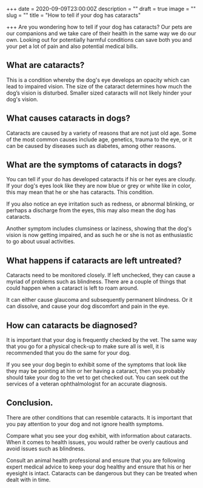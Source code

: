 +++
date = 2020-09-09T23:00:00Z
description = ""
draft = true
image = ""
slug = ""
title = "How to tell if your dog has cataracts"

+++
Are you wondering how to tell if your dog has cataracts? Our pets are our companions and we take care of their health in the same way we do our own. Looking out for potentially harmful conditions can save both you and your pet a lot of pain and also potential medical bills.

## What are cataracts?

This is a condition whereby the dog's eye develops an opacity which can lead to impaired vision. The size of the cataract determines how much the dog’s vision is disturbed. Smaller sized cataracts will not likely hinder your dog's vision.

## What causes cataracts in dogs?

Cataracts are caused by a variety of reasons that are not just old age. Some of the most common causes include age, genetics, trauma to the eye, or it can be caused by diseases such as diabetes, among other reasons.

## What are the symptoms of cataracts in dogs?

You can tell if your do has developed cataracts if his or her eyes are cloudy. If your dog's eyes look like they are now blue or grey or white like in color, this may mean that he or she has cataracts. This condition.

If you also notice an eye irritation such as redness, or abnormal blinking, or perhaps a discharge from the eyes, this may also mean the dog has cataracts. 

Another symptom includes clumsiness or laziness, showing that the dog's vision is now getting impaired, and as such he or she is not as enthusiastic to go about usual activities.

## What happens if cataracts are left untreated?

Cataracts need to be monitored closely. If left unchecked, they can cause a myriad of problems such as blindness. There are a couple of things that could happen when a cataract is left to roam around. 

It can either cause glaucoma and subsequently permanent blindness. Or it can dissolve, and cause your dog discomfort and pain in the eye.

## How can cataracts be diagnosed?

It is important that your dog is frequently checked by the vet. The same way that you go for a physical check-up to make sure all is well, it is recommended that you do the same for your dog. 

If you see your dog begin to exhibit some of the symptoms that look like they may be pointing at him or her having a cataract, then you probably should take your dog to the vet to get checked out. You can seek out the services of a veteran ophthalmologist for an accurate diagnosis.

## Conclusion.

There are other conditions that can resemble cataracts. It is important that you pay attention to your dog and not ignore health symptoms. 

Compare what you see your dog exhibit, with information about cataracts. When it comes to health issues, you would rather be overly cautious and avoid issues such as blindness. 

Consult an animal health professional and ensure that you are following expert medical advice to keep your dog healthy and ensure that his or her eyesight is intact. Cataracts can be dangerous but they can be treated when dealt with in time.